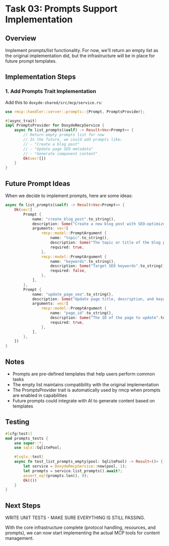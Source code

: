# Task 03: Prompts Support Implementation

## Overview
Implement prompts/list functionality. For now, we'll return an empty list as the original implementation did, but the infrastructure will be in place for future prompt templates.

## Implementation Steps

### 1. Add Prompts Trait Implementation

Add this to `doxyde-shared/src/mcp/service.rs`:

```rust
use rmcp::handler::server::prompts::{Prompt, PromptsProvider};

#[async_trait]
impl PromptsProvider for DoxydeRmcpService {
    async fn list_prompts(&self) -> Result<Vec<Prompt>> {
        // Return empty prompts list for now
        // In the future, we could add prompts like:
        // - "Create a blog post"
        // - "Update page SEO metadata"
        // - "Generate component content"
        Ok(vec![])
    }
}
```

## Future Prompt Ideas

When we decide to implement prompts, here are some ideas:

```rust
async fn list_prompts(&self) -> Result<Vec<Prompt>> {
    Ok(vec![
        Prompt {
            name: "create_blog_post".to_string(),
            description: Some("Create a new blog post with SEO-optimized content".to_string()),
            arguments: vec![
                rmcp::model::PromptArgument {
                    name: "topic".to_string(),
                    description: Some("The topic or title of the blog post".to_string()),
                    required: true,
                },
                rmcp::model::PromptArgument {
                    name: "keywords".to_string(),
                    description: Some("Target SEO keywords".to_string()),
                    required: false,
                },
            ],
        },
        Prompt {
            name: "update_page_seo".to_string(),
            description: Some("Update page title, description, and keywords for better SEO".to_string()),
            arguments: vec![
                rmcp::model::PromptArgument {
                    name: "page_id".to_string(),
                    description: Some("The ID of the page to update".to_string()),
                    required: true,
                },
            ],
        },
    ])
}
```

## Notes

- Prompts are pre-defined templates that help users perform common tasks
- The empty list maintains compatibility with the original implementation
- The PromptsProvider trait is automatically used by rmcp when prompts are enabled in capabilities
- Future prompts could integrate with AI to generate content based on templates

## Testing

```rust
#[cfg(test)]
mod prompts_tests {
    use super::*;
    use sqlx::SqlitePool;

    #[sqlx::test]
    async fn test_list_prompts_empty(pool: SqlitePool) -> Result<()> {
        let service = DoxydeRmcpService::new(pool, 1);
        let prompts = service.list_prompts().await?;
        assert_eq!(prompts.len(), 0);
        Ok(())
    }
}
```

## Next Steps

WRITE UNIT TESTS - MAKE SURE EVERYTHING IS STILL PASSING.

With the core infrastructure complete (protocol handling, resources, and prompts), we can now start implementing the actual MCP tools for content management.
